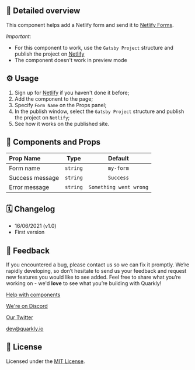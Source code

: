 ## 📖 Detailed overview

This component helps add a Netlify form and send it to [Netlify Forms](https://www.netlify.com/products/forms/).

_Important:_

-   For this component to work, use the `Gatsby Project` structure and publish the project on [Netlify](https://www.netlify.com/)
-   The component doesn't work in preview mode

## ⚙️ Usage

1. Sign up for [Netlify](https://app.netlify.com/signup) if you haven't done it before;
2. Add the component to the page;
3. Specify `Form Name` on the Props panel;
4. In the publish window, select the `Gatsby Project` structure and publish the project on `Netlify`;
5. See how it works on the published site.

## 🧩 Components and Props

| Prop Name       |   Type   |        Default         |
| :-------------- | :------: | :--------------------: |
| Form name       | `string` |       `my-form`        |
| Success message | `string` |       `Success`        |
| Error message   | `string` | `Something went wrong` |

## 🗓 Changelog

-   16/06/2021 (v1.0)
-   First version

## 📮 Feedback

If you encountered a bug, please contact us so we can fix it promptly. We’re rapidly developing, so don’t hesitate to send us your feedback and request new features you would like to see added. Feel free to share what you’re working on - we'd **love** to see what you’re building with Quarkly!

[Help with components](https://community.quarkly.io/c/requests/11)

[We're on Discord](https://discord.gg/SuF9vCMJGW)

[Our Twitter](https://twitter.com/quarklyapp)

[dev@quarkly.io](mailto:dev@quarkly.io)

## 📝 License

Licensed under the [MIT License](./LICENSE).
